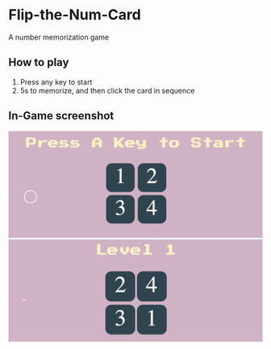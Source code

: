 # Flip-the-Num-Card
A number memorization game

## How to play
1) Press any key to start
2) 5s to memorize, and then click the card in sequence


## In-Game screenshot
![Image1](screenshots/show1.png)
![Image2](screenshots/show2.png)
